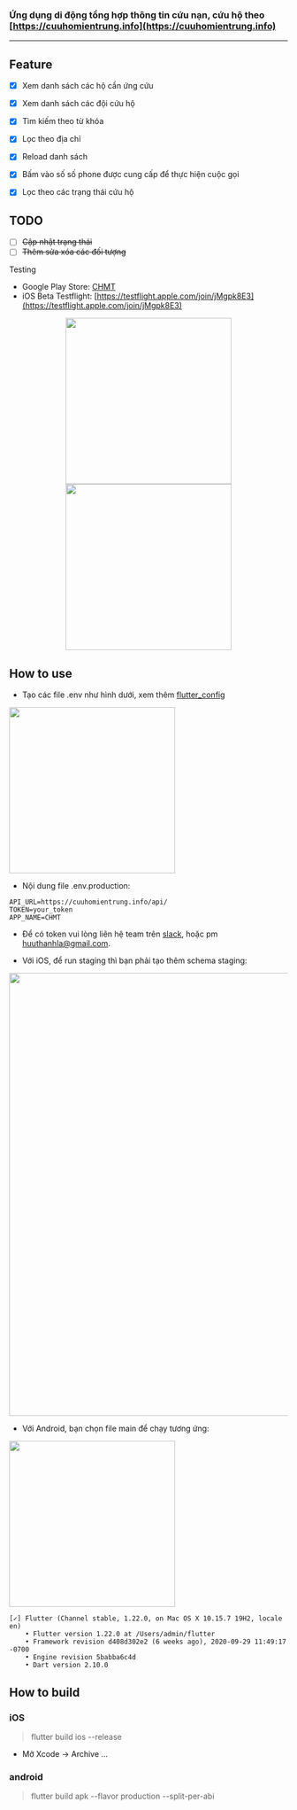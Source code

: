 ### Ứng dụng di động tổng hợp thông tin cứu nạn, cứu hộ theo [https://cuuhomientrung.info](https://cuuhomientrung.info)
---
## Feature
- [x] Xem danh sách các hộ cần ứng cứu
- [x] Xem danh sách các đội cứu hộ
- [x] Tìm kiếm theo từ khóa
- [x] Lọc theo địa chỉ
- [x] Reload danh sách
- [x] Bấm vào số số phone được cung cấp để thực hiện cuộc gọi
- [x] Lọc theo các trạng thái cứu hộ


## TODO
- [ ] <s>Cập nhật trạng thái</s>
- [ ] <s>Thêm sửa xóa các đối tượng</s>

Testing
- Google Play Store: [CHMT](https://play.google.com/store/apps/details?id=info.cuuhomientrung.chmt)
- iOS Beta Testflight: [https://testflight.apple.com/join/jMgpk8E3](https://testflight.apple.com/join/jMgpk8E3)

<p align="center">
  <img src="https://user-images.githubusercontent.com/5656118/98765030-b8e42180-240f-11eb-99d3-4894d73fc548.png" width="300" >
  <img src="https://user-images.githubusercontent.com/5656118/98765068-cef1e200-240f-11eb-9e21-681a478ec996.png" width="300" >
</p>

## How to use

- Tạo các file .env như hình dưới, xem thêm [flutter_config](https://pub.dev/packages/flutter_config)
<img src="https://user-images.githubusercontent.com/5656118/99026667-13ab8380-259e-11eb-8aeb-97aa0adb36b0.png" width="300" >

- Nội dung file .env.production:

```
API_URL=https://cuuhomientrung.info/api/
TOKEN=your_token
APP_NAME=CHMT
```

- Để có token vui lòng liên hệ team trên [slack](https://cuuhomientrung.slack.com/), hoặc pm huuthanhla@gmail.com.

- Với iOS, để run staging thì bạn phải tạo thêm schema staging:
<img src="https://user-images.githubusercontent.com/5656118/99027398-b57fa000-259f-11eb-90e9-931cfc308afa.png" width="800" >

- Với Android, bạn chọn file main để chạy tương ứng:
<img src="https://user-images.githubusercontent.com/5656118/99027445-d8aa4f80-259f-11eb-8e80-6eca6791eea0.png" width="300" >

```
[✓] Flutter (Channel stable, 1.22.0, on Mac OS X 10.15.7 19H2, locale en)
    • Flutter version 1.22.0 at /Users/admin/flutter
    • Framework revision d408d302e2 (6 weeks ago), 2020-09-29 11:49:17 -0700
    • Engine revision 5babba6c4d
    • Dart version 2.10.0
```

## How to build

### iOS
> flutter build ios --release
- Mở Xcode -> Archive ...

### android
> flutter build apk --flavor production  --split-per-abi
